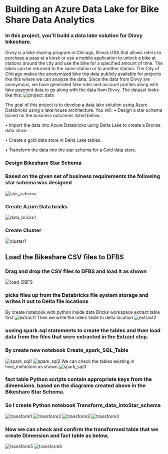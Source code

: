 # Building an Azure Data Lake for Bike Share Data Analytics

### In this project, you'll build a data lake solution for Divvy bikeshare.
Divvy is a bike sharing program in Chicago, Illinois USA that allows riders to purchase a pass at a kiosk or use a mobile application to unlock a bike at stations around the city and use the bike for a specified amount of time. The bikes can be returned to the same station or to another station. The City of Chicago makes the anonymized bike trip data publicly available for projects like this where we can analyze the data.
Since the data from Divvy are anonymous, we have generated fake rider and account profiles along with fake payment data to go along with the data from Divvy. The dataset looks like this:
![project_data](Screen_shots/project_data.png "project_data")

The goal of this project is to develop a data lake solution using Azure Databricks using a lake house architecture. You will:
•	Design a star schema based on the business outcomes listed below.

•	Import the data into Azure Databricks using Delta Lake to create a Bronze data store.

•	Create a gold data store in Delta Lake tables.

•	Transform the data into the star schema for a Gold data store.

### Design Bikeshare Star Schema
### Based on the given set of business requirements the following star schema was designed
![star_schema](Screen_shots/star_schema.png "star_schema")

### Create Azure Data bricks
![data_bricks1](Screen_shots/data_bricks1.png "data_bricks1")

### Create Cluster
![cluster1](Screen_shots/cluster1.png "cluster1")

## Load the Bikeshare CSV files to DFBS 
### Drag and drop the CSV files to DFBS and load it as shown 
![ load_DBFS](Screen_shots/load_DBFS.png "load_DBFS")

### picks files up from the Databricks file system storage and writes it out to Delta file locations
By create notebook with python inside data Bricks workspace extract table first
![ extract1](Screen_shots/extract1.png "extract1")
Then we write the riders table to delta location 
![ extract2](Screen_shots/extract2.png " extract2")

### useing spark.sql statements to create the tables and then load data from the files that were extracted in the Extract step.
### By create new notebook Create_spark_SQL_Table

![ spark_sql1]( Screen_shots/spark_sql1.png " spark_sql1")
![ spark_sql2]( Screen_shots/spark_sql1.png " spark_sql2")
We can check the tables existing in hive_metastore as shown
![ spark_sql3]( Screen_shots/spark_sql3.png " spark_sql3")

### fact table Python scripts contain appropriate keys from the dimensions. based on the diagrams created above in the Bikeshare Star Schema.
### So I create Python notebook Transform_data_intoStar_schema
![ transform1]( Screen_shots/transform1.png " transform1")
![ transform2]( Screen_shots/transform2.png " transform2")
![ transform3]( Screen_shots/transform3.png " transform3")
![ transform4]( Screen_shots/transform4.png " transform4")

### Now we can check and confirm the transformed  table that we create Dimension and fact table as below,
![ transform5]( Screen_shots/transform5.png " transform5")
![ transform6]( Screen_shots/transform6.png " transform6")
